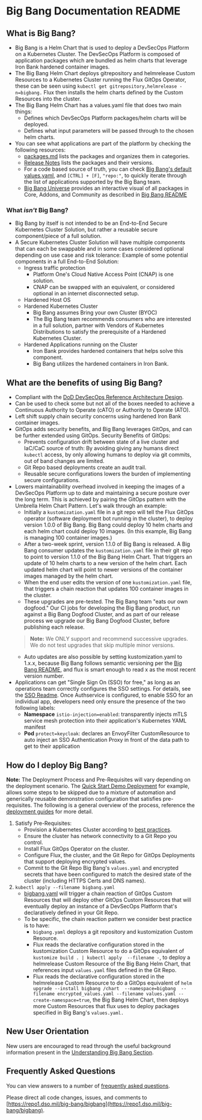 # Big Bang Documentation README

## What is Big Bang?

* Big Bang is a Helm Chart that is used to deploy a DevSecOps Platform on a Kubernetes Cluster. The DevSecOps Platform is composed of application packages which are bundled as helm charts that leverage Iron Bank hardened container images.
* The Big Bang Helm Chart deploys gitrepository and helmrelease Custom Resources to a Kubernetes Cluster running the Flux GitOps Operator, these can be seen using `kubectl get gitrepository,helmrelease -n=bigbang.` Flux then installs the helm charts defined by the Custom Resources into the cluster.
* The Big Bang Helm Chart has a values.yaml file that does two main things:
    * Defines which DevSecOps Platform packages/helm charts will be deployed.
    * Defines what input parameters will be passed through to the chosen helm charts.
* You can see what applications are part of the platform by checking the following resources:
    * [packages.md](./packages.md) lists the packages and organizes them in categories.
    * [Release Notes](https://repo1.dso.mil/big-bang/bigbang/-/releases) lists the packages and their versions.
    * For a code based source of truth, you can check [Big Bang's default values.yaml](../chart/values.yaml), and `[CTRL] + [F]`, `"repo:"`, to quickly iterate through the list of applications supported by the Big Bang team.
    * [Big Bang Universe](https://universe.bigbang.dso.mil) provides an interactive visual of all packages in Core, Addons, and Community as described in [Big Bang README](../README.md#usage--scope)

### What *isn't* Big Bang?

* Big Bang by itself is not intended to be an End-to-End Secure Kubernetes Cluster Solution, but rather a reusable secure component/piece of a full solution.
* A Secure Kubernetes Cluster Solution will have multiple components that can each be swappable and in some cases considered optional depending on use case and risk tolerance:
  Example of some potential components in a full End-to-End Solution:
    * Ingress traffic protection
        * Platform One's Cloud Native Access Point (CNAP) is one solution.
        * CNAP can be swapped with an equivalent, or considered optional in an internet disconnected setup.
    * Hardened Host OS
    * Hardened Kubernetes Cluster
        * Big Bang assumes Bring your own Cluster (BYOC)
        * The Big Bang team recommends consumers who are interested in a full solution, partner with Vendors of Kubernetes Distributions to satisfy the prerequisite of a Hardened Kubernetes Cluster.
    * Hardened Applications running on the Cluster
        * Iron Bank provides hardened containers that helps solve this component.
        * Big Bang utilizes the hardened containers in Iron Bank.

## What are the benefits of using Big Bang?

* Compliant with the [DoD DevSecOps Reference Architecture Design](https://dodcio.defense.gov/Portals/0/Documents/Library/DoD%20Enterprise%20DevSecOps%20Reference%20Design%20-%20CNCF%20Kubernetes%20w-DD1910_cleared_20211022.pdf).
* Can be used to check some but not all of the boxes needed to achieve a Continuous Authority to Operate (cATO) or Authority to Operate (ATO).
* Left shift supply chain security concerns using hardened Iron Bank container images.
* GitOps adds security benefits, and Big Bang leverages GitOps, and can be further extended using GitOps.
  Security Benefits of GitOps:
    * Prevents configuration drift between state of a live cluster and IaC/CaC source of truth: By avoiding giving any humans direct `kubectl` access, by only allowing humans to deploy via git commits, out of band changes are limited.
    * Git Repo based deployments create an audit trail.
    * Reusable secure configurations lowers the burden of implementing secure configurations.
* Lowers maintainability overhead involved in keeping the images of a DevSecOps Platform up to date and maintaining a secure posture over the long term. This is achieved by pairing the GitOps pattern with the Umbrella Helm Chart Pattern.
  Let's walk through an example:
    * Initially a `kustomization.yaml` file in a git repo will tell the Flux GitOps operator (software deployment bot running in the cluster), to deploy version 1.0.0 of Big Bang. Big Bang could deploy 10 helm charts and each helm chart could deploy 10 images. (In this example, Big Bang is managing 100 container images.)
    * After a two-week sprint, version 1.1.0 of Big Bang is released. A Big Bang consumer updates the `kustomization.yaml` file in their git repo to point to version 1.1.0 of the Big Bang Helm Chart. That triggers an update of 10 helm charts to a new version of the helm chart. Each updated helm chart will point to newer versions of the container images managed by the helm chart.
    * When the end user edits the version of one `kustomization.yaml` file, that triggers a chain reaction that updates 100 container images in the cluster.
    * These upgrades are pre-tested. The Big Bang team "eats our own dogfood." Our CI jobs for developing the Big Bang product, run against a Big Bang Dogfood Cluster, and as part of our release process we upgrade our Big Bang Dogfood Cluster, before publishing each release.
    > **Note:** We ONLY support and recommend successive upgrades. We do not test upgrades that skip multiple minor versions.
    * Auto updates are also possible by setting kustomization.yaml to 1.x.x, because Big Bang follows semantic versioning per the [Big Bang README](../README.md#release-schedule), and flux is smart enough to read x as the most recent version number.
* Applications can get "Single Sign On (SSO) for free," as long as an operations team correctly configures the SSO settings. For details, see the [SSO Readme](docs/developer/package-integration/sso.md). Once Authservice is configured, to enable SSO for an individual app, developers need only ensure the presence of the two following labels:
    - __Namespace__ `istio-injection=enabled`: transparently injects mTLS service mesh protection into their application's Kubernetes YAML manifest
    - __Pod__ `protect=keycloak`: declares an EnvoyFilter CustomResource to auto inject an SSO Authentication Proxy in front of the data path to get to their application

## How do I deploy Big Bang?

**Note:** The Deployment Process and Pre-Requisites will vary depending on the deployment scenario. The [Quick Start Demo Deployment](./guides/deployment-scenarios/quickstart.md) for example, allows some steps to be skipped due to a mixture of automation and generically reusable demonstration configuration that satisfies pre-requisites. The following is a general overview of the process, reference the [deployment guides](./guides/#deployment-scenarios) for more detail.

1. Satisfy Pre-Requisites:
    * Provision a Kubernetes Cluster according to [best practices](./prerequisites/kubernetes-preconfiguration.md#best-practices).
    * Ensure the cluster has network connectivity to a Git Repo you control.
    * Install Flux GitOps Operator on the cluster.
    * Configure Flux, the cluster, and the Git Repo for GitOps Deployments that support deploying encrypted values.
    * Commit to the Git Repo Big Bang's `values.yaml` and encrypted secrets that have been configured to match the desired state of the cluster (including HTTPS Certs and DNS names).  
1. `kubectl apply --filename bigbang.yaml`
    * [bigbang.yaml](https://repo1.dso.mil/big-bang/customers/template/-/blob/main/umbrella-strategy/bigbang.yaml) will trigger a chain reaction of GitOps Custom Resources that will deploy other GitOps Custom Resources that will eventually deploy an instance of a DevSecOps Platform that's declaratively defined in your Git Repo.
    * To be specific, the chain reaction pattern we consider best practice is to have:
        * `bigbang.yaml` deploys a git repository and kustomization Custom Resource.
        * Flux reads the declarative configuration stored in the kustomization Custom Resource to do a GitOps equivalent of `kustomize build . | kubectl apply  --filename -`, to deploy a helmrelease Custom Resource of the Big Bang Helm Chart, that references input `values.yaml` files defined in the Git Repo.
        * Flux reads the declarative configuration stored in the helmrelease Custom Resource to do a GitOps equivalent of `helm upgrade --install bigbang /chart  --namespace=bigbang  --filename encrypted_values.yaml --filename values.yaml --create-namespace=true`, the Big Bang Helm Chart, then deploys more Custom Resources that flux uses to deploy packages specified in Big Bang's `values.yaml.`
  
## New User Orientation

New users are encouraged to read through the useful background information present in the [Understanding Big Bang Section](./understanding-bigbang).

## Frequently Asked Questions

You can view answers to a number of [frequently asked questions](FAQ.md).

 Please direct all code changes, issues, and comments to [https://repo1.dso.mil/big-bang/bigbang](https://repo1.dso.mil/big-bang/bigbang).
